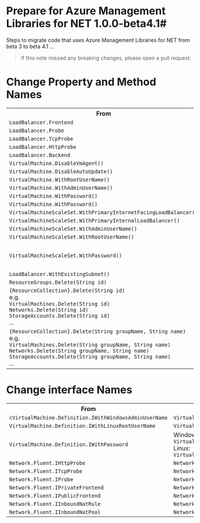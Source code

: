 # Prepare for Azure Management Libraries for NET 1.0.0-beta4.1#

Steps to migrate code that uses Azure Management Libraries for NET from beta 3 to beta 4.1 …

> If this note missed any breaking changes, please open a pull request.

# Change Property and Method Names #

<table>
  <tr>
    <th>From</th>
    <th>To</th>
    <th>Ref</th>
  </tr>
    <tr>
    <td><code>LoadBalancer.Frontend</code></td>
    <td><code>LoadBalancer.LoadBalancerFrontend</code></td>
  </tr>
  <tr>
    <td><code>LoadBalancer.Probe</code></td>
    <td><code>LoadBalancer.LoadBalancerProbe</code></td>
  </tr>
  <tr>
    <td><code>LoadBalancer.TcpProbe</code></td>
    <td><code>LoadBalancer.LoadBalancerTcpProbe</code></td>
  </tr>
  <tr>
    <td><code>LoadBalancer.HttpProbe</code></td>
    <td><code>LoadBalancer.LoadBalancerHttpProbe</code></td>
  </tr>
  <tr>
    <td><code>LoadBalancer.Backend</code></td>
    <td><code>LoadBalancer.LoadBalancerBackend</code></td>
  </tr>
    <tr>
    <td><code>VirtualMachine.DisableVmAgent()</code></td>
    <td><code>VirtualMachine.WithoutVmAgent()</code></td>
  </tr>
  <tr>
    <td><code>VirtualMachine.DisableAutoUpdate()</code></td>
    <td><code>VirtualMachine.WithoutAutoUpdate()</code></td>
  </tr>
  <tr>
    <td><code>VirtualMachine.WithRootUserName()</code></td>
    <td><code>VirtualMachine.WithRootUsername()</code></td>
  </tr>
  <tr>
    <td><code>VirtualMachine.WithAdminUserName()</code></td>
    <td><code>VirtualMachine.WithAdminUsername()</code></td>
  </tr>
  <tr>
    <td><code>VirtualMachine.WithPassword()</code></td>
    <td><code>VirtualMachine.WithRootPassword()</code></td>
  </tr>
    <tr>
    <td><code>VirtualMachine.WithPassword()</code></td>
    <td><code>VirtualMachine.WithAdminPassword()</code></td>
  </tr>
  <tr>
    <td><code>VirtualMachineScaleSet.WithPrimaryInternetFacingLoadBalancer()</code></td>
    <td><code>VirtualMachineScaleSet.WithExistingPrimaryInternetFacingLoadBalancer()</code></td>
  </tr>
  <tr>
    <td><code>VirtualMachineScaleSet.WithPrimaryInternalLoadBalancer()</code></td>
    <td><code>VirtualMachineScaleSet.WithExistingPrimaryInternalLoadBalancer()</code></td>
  </tr>
  <tr>
    <td><code>VirtualMachineScaleSet.WithAdminUserName()</code></td>
    <td><code>VirtualMachineScaleSet.WithAdminUsername()</code></td>
  </tr>
  <tr>
    <td><code>VirtualMachineScaleSet.WithRootUserName()</code></td>
    <td><code>VirtualMachineScaleSet.WithRootUsername()</code></td>
  </tr>
  <tr>
    <td><code>VirtualMachineScaleSet.WithPassword()</code></td>
    <td>
    Windows:
    <br/>
    <code>VirtualMachineScaleSet.WithAdminPassword()</code>
    <br/>
    Linux:
    <br/>
    <code>VirtualMachineScaleSet.WithRootPassword()</code><br/>
    </td>
  </tr>
  <tr>
    <td><code>LoadBalancer.WithExistingSubnet()</code></td>
    <td><code>LoadBalancer.WithFrontendSubnet()</code></td>
  </tr>

  <tr>
    <td><code>ResourceGroups.Delete(String id)</code></td>
    <td><code>ResourceGroups().DeleteByName(String name)</code></td>
  </tr>
  <tr>
    <td>
      <code>{ResourceCollection}.Delete(String id)</code>
      <br/>
      e.g.
      <br/>
      <code>VirtualMachines.Delete(String id)</code>
      <br/>
      <code>Networks.Delete(String id)</code>
      <br/>
      <code>StorageAccounts.Delete(String id)</code>
      <br/>
      ...
    </td>
    <td>
      <code>{ResourceCollection}.DeleteById(String id)</code>
      <br/>
      <br/>
      <code>VirtualMachines.DeleteById(String id)</code>
      <br/>
      <code>Networks.DeleteById(String id)</code>
      <br/>
      <code>StorageAccounts.DeleteById(String id)</code>
      <br/>
      <br/>
    </td>
  </tr>
  <tr>
    <td><code>{ResourceCollection}.Delete(String groupName, String name)</code>
      <br/>
      e.g.
      <br/>
      <code>VirtualMachines.Delete(String groupName, String name)</code>
      <br/>
      <code>Networks.Delete(String groupName, String name)</code>
      <br/>
      <code>StorageAccounts.Delete(String groupName, String name)</code>
      <br/>
      ...
      </td>
    <td><code>{ResourceCollection}.DeleteByGroup(String groupName, String name)</code>
      <br/>
      <br/>
      <code>VirtualMachines.DeleteByGroup(String groupName, String name)</code>
      <br/>
      <code>Networks.DeleteByGroup(String groupName, String name)</code>
      <br/>
      <code>StorageAccounts.DeleteByGroup(String groupName, String name)</code>
      <br/>
      <br/>
    </td>
  </tr>
</table>

# Change interface Names #

<table>
  <tr>
    <th>From</th>
    <th>To</th>
    <th>Ref</th>
  </tr>
   <tr>
    <td><code>cVirtualMachine.Definition.IWithWindowsAdminUserName</code></td>
    <td><code>VirtualMachine.Definition.IWithWindowsAdminUsername</code></td>
  </tr>
   <tr>
    <td><code>VirtualMachine.Definition.IWithLinuxRootUserName</code></td>
    <td><code>VirtualMachine.Definition.IWithLinuxRootUsername</code></td>
  </tr>
   <tr>
    <td><code>VirtualMachine.Definition.IWithPassword</code></td>
    <td>
    Windows:
    <br/>
    <code>VirtualMachine.Definition.IWithWindowsAdminPassword</code>
    <br/>
    Linux:
    <br/>
    <code>VirtualMachine.Definition.IWithLinuxRootPasswordOrPublicKey</code>
    </td>
  </tr>
  <tr>
    <td><code>Network.Fluent.IHttpProbe</code></td>
    <td><code>Network.Fluent.ILoadBalancerHttpProbe</code></td>
  </tr>
  <tr>
    <td><code>Network.Fluent.ITcpProbe</code></td>
    <td><code>Network.Fluent.ILoadBalancerTcpProbe</code></td>
  </tr>
  <tr>
    <td><code>Network.Fluent.IProbe</code></td>
    <td><code>Network.Fluent.ILoadBalancerProbe</code></td>
  </tr>
  <tr>
    <td><code>Network.Fluent.IPrivateFrontend</code></td>
    <td><code>Network.Fluent.ILoadBalancerPrivateFrontend</code></td>
  </tr>
  <tr>
    <td><code>Network.Fluent.IPublicFrontend</code></td>
    <td><code>Network.Fluent.ILoadBalancerPublicFrontend</code></td>
  </tr>
  <tr>
    <td><code>Network.Fluent.IInboundNatRule</code></td>
    <td><code>Network.Fluent.ILoadBalancerInboundNatRule</code></td>
  </tr>
  <tr>
    <td><code>Network.Fluent.IInboundNatPool</code></td>
    <td><code>Network.Fluent.ILoadBalancerInboundNatPool</code></td>
  </tr>
</table>
